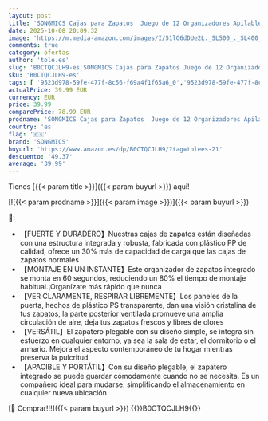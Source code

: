 ```yaml
---
layout: post
title: 'SONGMICS Cajas para Zapatos  Juego de 12 Organizadores Apilables para Zapatos  Juego de 2 Zapatero Plegable y Portátil  hasta Talla 46  Montaje en 60s  Transparente y Negro Tinta LSP206B01'
date: 2025-10-08 20:09:32
image: 'https://m.media-amazon.com/images/I/51lO6dDUe2L._SL500_._SL400_.jpg'
comments: true
category: ofertas
author: 'tole.es'
slug: 'B0CTQCJLH9-es SONGMICS Cajas para Zapatos Juego de 12 Organizadores...'
sku: 'B0CTQCJLH9-es'
tags: [ '9523d978-59fe-477f-8c56-f69a4f1f65a6_0','9523d978-59fe-477f-8c56-f69a4f1f65a6_9301','Arborist Merchandising Root','Cajas de botas y zapatos','Hogar y cocina','Muebles de hogar','Muebles de pasillo','Self Service','Special Features Stores','Top Brands Home Selection','Top Brands Home Storage','Zapateros de pasillo','songmics','zapatos','🇪🇸', ]
actualPrice: 39.99 EUR
currency: EUR
price: 39.99
comparePrice: 78.99 EUR
prodname: 'SONGMICS Cajas para Zapatos  Juego de 12 Organizadores Apilables para Zapatos  Juego de 2 Zapatero Plegable y Portátil  hasta Talla 46  Montaje en 60s  Transparente y Negro Tinta LSP206B01'
country: 'es'
flag: '🇪🇸'
brand: 'SONGMICS'
buyurl: 'https://www.amazon.es/dp/B0CTQCJLH9/?tag=tolees-21'
descuento: '49.37'
average: '39.99'
---
```


Tienes [{{< param title >}}]({{< param buyurl >}}) aqui!

[![{{< param prodname >}}]({{< param image >}})]({{< param buyurl >}})

🔎:

- 【FUERTE Y DURADERO】Nuestras cajas de zapatos están diseñadas con una estructura integrada y robusta, fabricada con plástico PP de calidad, ofrece un 30% más de capacidad de carga que las cajas de zapatos normales
- 【MONTAJE EN UN INSTANTE】Este organizador de zapatos integrado se monta en 60 segundos, reduciendo un 80% el tiempo de montaje habitual.¡Organízate más rápido que nunca
- 【VER CLARAMENTE, RESPIRAR LIBREMENTE】Los paneles de la puerta, hechos de plástico PS transparente, dan una visión cristalina de tus zapatos, la parte posterior ventilada promueve una amplia circulación de aire, deja tus zapatos frescos y libres de olores
- 【VERSÁTIL】El zapatero plegable con su diseño simple, se integra sin esfuerzo en cualquier entorno, ya sea la sala de estar, el dormitorio o el armario. Mejora el aspecto contemporáneo de tu hogar mientras preserva la pulcritud
- 【APACIBLE Y PORTÁTIL】Con su diseño plegable, el zapatero integrado se puede guardar cómodamente cuando no se necesita. Es un compañero ideal para mudarse, simplificando el almacenamiento en cualquier nueva ubicación

[🛒 Comprar!!!]({{< param buyurl >}})
{{<world>}}B0CTQCJLH9{{</world>}}
